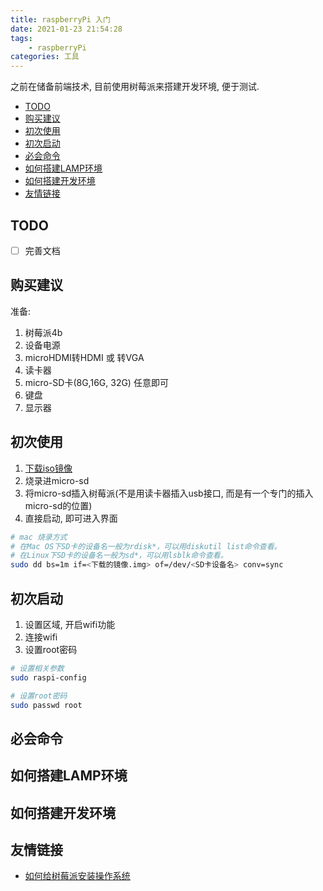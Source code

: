 ```yaml
---
title: raspberryPi 入门
date: 2021-01-23 21:54:28
tags:
    - raspberryPi
categories: 工具
---
```


之前在储备前端技术, 目前使用树莓派来搭建开发环境, 便于测试.

<!-- more -->

- [TODO](#todo)
- [购买建议](#购买建议)
- [初次使用](#初次使用)
- [初次启动](#初次启动)
- [必会命令](#必会命令)
- [如何搭建LAMP环境](#如何搭建lamp环境)
- [如何搭建开发环境](#如何搭建开发环境)
- [友情链接](#友情链接)

## TODO

- [ ] 完善文档

## 购买建议

准备:

1. 树莓派4b
2. 设备电源
3. microHDMI转HDMI 或 转VGA
4. 读卡器
5. micro-SD卡(8G,16G, 32G) 任意即可
6. 键盘
7. 显示器

## 初次使用

1. [下载iso镜像](https://www.raspberrypi.org/software/operating-systems/#raspberry-pi-os-32-bit)
2. 烧录进micro-sd
3. 将micro-sd插入树莓派(不是用读卡器插入usb接口, 而是有一个专门的插入micro-sd的位置)
4. 直接启动, 即可进入界面

```bash
# mac 烧录方式
# 在Mac OS下SD卡的设备名一般为rdisk*，可以用diskutil list命令查看。
# 在Linux下SD卡的设备名一般为sd*，可以用lsblk命令查看。
sudo dd bs=1m if=<下载的镜像.img> of=/dev/<SD卡设备名> conv=sync
```

## 初次启动

1. 设置区域, 开启wifi功能
2. 连接wifi
3. 设置root密码

```bash
# 设置相关参数
sudo raspi-config

# 设置root密码
sudo passwd root
```

## 必会命令

## 如何搭建LAMP环境

## 如何搭建开发环境

## 友情链接

- [如何给树莓派安装操作系统](https://zhuanlan.zhihu.com/p/59027897)
